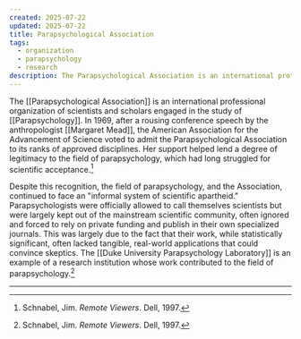 ```yaml
---
created: 2025-07-22
updated: 2025-07-22
title: Parapsychological Association
tags:
  - organization
  - parapsychology
  - research
description: The Parapsychological Association is an international professional organization of scientists and scholars engaged in the study of parapsychology.
---
```


The [[Parapsychological Association]] is an international professional organization of scientists and scholars engaged in the study of [[Parapsychology]]. In 1969, after a rousing conference speech by the anthropologist [[Margaret Mead]], the American Association for the Advancement of Science voted to admit the Parapsychological Association to its ranks of approved disciplines. Her support helped lend a degree of legitimacy to the field of parapsychology, which had long struggled for scientific acceptance.[^1]

Despite this recognition, the field of parapsychology, and the Association, continued to face an "informal system of scientific apartheid." Parapsychologists were officially allowed to call themselves scientists but were largely kept out of the mainstream scientific community, often ignored and forced to rely on private funding and publish in their own specialized journals. This was largely due to the fact that their work, while statistically significant, often lacked tangible, real-world applications that could convince skeptics. The [[Duke University Parapsychology Laboratory]] is an example of a research institution whose work contributed to the field of parapsychology.[^1]

---

[^1]: Schnabel, Jim. *Remote Viewers*. Dell, 1997.